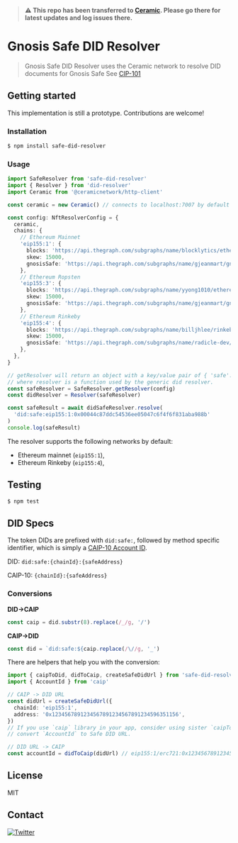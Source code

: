 > **⚠ This repo has been transferred to [Ceramic](https://github.com/ceramicstudio/safe-did-resolver). Please go there for latest updates and log issues there.**

# Gnosis Safe DID Resolver

> Gnosis Safe DID Resolver uses the Ceramic network to resolve DID documents for Gnosis Safe
> See [CIP-101](https://github.com/ceramicnetwork/CIP/blob/main/CIPs/CIP-101/CIP-101.md)

## Getting started

This implementation is still a prototype. Contributions are welcome!

### Installation

```bash
$ npm install safe-did-resolver
```

### Usage

```typescript
import SafeResolver from 'safe-did-resolver'
import { Resolver } from 'did-resolver'
import Ceramic from '@ceramicnetwork/http-client'

const ceramic = new Ceramic() // connects to localhost:7007 by default

const config: NftResolverConfig = {
  ceramic,
  chains: {
    // Ethereum Mainnet
    'eip155:1': {
      blocks: 'https://api.thegraph.com/subgraphs/name/blocklytics/ethereum-blocks',
      skew: 15000,
      gnosisSafe: 'https://api.thegraph.com/subgraphs/name/gjeanmart/gnosis-safe-mainnet',
    },
    // Ethereum Ropsten
    'eip155:3': {
      blocks: 'https://api.thegraph.com/subgraphs/name/yyong1010/ethereumblocks',
      skew: 15000,
      gnosisSafe: 'https://api.thegraph.com/subgraphs/name/gjeanmart/gnosis-safe-ropsten',
    },
    // Ethereum Rinkeby
    'eip155:4': {
      blocks: 'https://api.thegraph.com/subgraphs/name/billjhlee/rinkeby-blocks',
      skew: 15000,
      gnosisSafe: 'https://api.thegraph.com/subgraphs/name/radicle-dev/gnosis-safe-rinkeby',
    },
  },
}

// getResolver will return an object with a key/value pair of { 'safe': resolver }
// where resolver is a function used by the generic did resolver.
const safeResolver = SafeResolver.getResolver(config)
const didResolver = Resolver(safeResolver)

const safeResult = await didSafeResolver.resolve(
  'did:safe:eip155:1:0x00044c87ddc54536ee05047c6f4f6f831aba988b'
)
console.log(safeResult)
```

The resolver supports the following networks by default:

- Ethereum mainnet (`eip155:1`),
- Ethereum Rinkeby (`eip155:4`),

## Testing

```bash
$ npm test
```

## DID Specs

The token DIDs are prefixed with `did:safe:`, followed by method specific identifier, which is simply
a [CAIP-10 Account ID](https://github.com/ChainAgnostic/CAIPs/blob/master/CAIPs/caip-10.md).

DID: `did:safe:{chainId}:{safeAddress}`

CAIP-10: `{chainId}:{safeAddress}`

### Conversions

**DID->CAIP**

```typescript
const caip = did.substr(8).replace(/_/g, '/')
```

**CAIP->DID**

```typescript
const did = `did:safe:${caip.replace(/\//g, '_')
```

There are helpers that help you with the conversion:

```typescript
import { caipToDid, didToCaip, createSafeDidUrl } from 'safe-did-resolver'
import { AccountId } from 'caip'

// CAIP -> DID URL
const didUrl = createSafeDidUrl({
  chainId: 'eip155:1',
  address: '0x1234567891234567891234567891234596351156',
})
// If you use `caip` library in your app, consider using sister `caipToDid` function to
// convert `AccountId` to Safe DID URL.

// DID URL -> CAIP
const accountId = didToCaip(didUrl) // eip155:1/erc721:0x1234567891234567891234567891234596351156/1
```

## License

MIT

## Contact

[![Twitter](https://img.shields.io/twitter/url/https/twitter.com/cloudposse.svg?style=social&label=%20%40FlyingNobita)](https://twitter.com/FlyingNobita)
